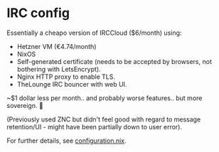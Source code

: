 # IRC config

Essentially a cheapo version of IRCCloud ($6/month) using:
* Hetzner VM (€4.74/month)
* NixOS
* Self-generated certificate (needs to be accepted by browsers, not bothering with LetsEncrypt).
* Nginx HTTP proxy to enable TLS.
* TheLounge IRC bouncer with web UI.

~$1 dollar less per month.. and probably worse features.. but more sovereign. 🙂

(Previously used ZNC but didn't feel good with regard to message retention/UI - might have been partially down to user error).

For further details, see [configuration.nix](./configuration.nix).
